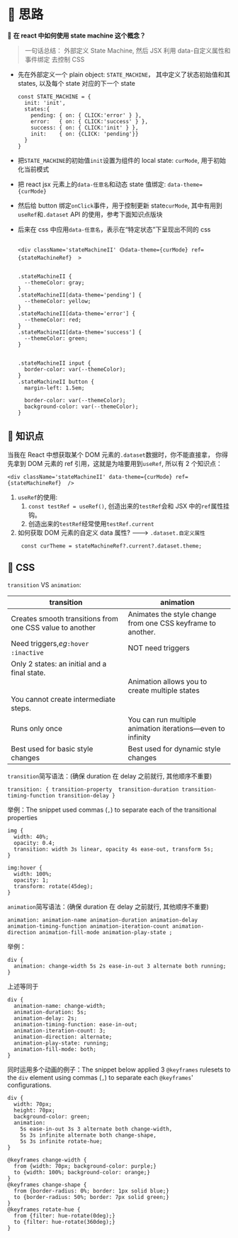 # 💭 思路

🚀 **在 react 中如何使用 state machine 这个概念？**

> 一句话总结：
> 外部定义 State Machine, 然后 JSX 利用 data-自定义属性和事件绑定 去控制 CSS

- 先在外部定义一个 plain object: `STATE_MACHINE`， 其中定义了状态初始值和其 states, 以及每个 state 对应的下一个 state

  ```
  const STATE_MACHINE = {
    init: 'init',
    states:{
      pending: { on: { CLICK:'error' } },
      error:   { on: { CLICK:'success' } },
      success: { on: { CLICK:'init' } },
      init:    { on: {CLICK: 'pending'}}
    }
  }
  ```

- 把`STATE_MACHINE`的初始值`init`设置为组件的 local state: `curMode`, 用于初始化当前模式
- 把 react jsx 元素上的`data-任意名`和动态 state 值绑定: `data-theme={curMode}`
- 然后给 button 绑定`onClick`事件，用于控制更新 state`curMode`, 其中有用到`useRef`和`.dataset` API 的使用，参考下面知识点版块
- 后来在 css 中应用`data-任意名`，表示在“特定状态”下呈现出不同的 css

  ```

  <div className='stateMachineII' 🟡data-theme={curMode} ref={stateMachineRef}  >


  .stateMachineII {
    --themeColor: gray;
  }
  .stateMachineII[data-theme='pending'] {
    --themeColor: yellow;
  }
  .stateMachineII[data-theme='error'] {
    --themeColor: red;
  }
  .stateMachineII[data-theme='success'] {
    --themeColor: green;
  }


  .stateMachineII input {
    border-color: var(--themeColor);
  }
  .stateMachineII button {
    margin-left: 1.5em;

    border-color: var(--themeColor);
    background-color: var(--themeColor);
  }
  ```

## 👀 知识点

当我在 React 中想获取某个 DOM 元素的`.dataset`数据时，你不能直接拿，
你得先拿到 DOM 元素的 ref 引用，这就是为啥要用到`useRef`, 所以有 2 个知识点：

```
<div className='stateMachineII' data-theme={curMode} ref={stateMachineRef}  />
```

1. `useRef`的使用:
   1. `const testRef = useRef()`, 创造出来的`testRef`会和 JSX 中的`ref`属性挂钩。
   2. 创造出来的`testRef`经常使用`testRef.current`
2. 如何获取 DOM 元素的自定义 data 属性? ---> `.dataset.自定义属性`
   ```
    const curTheme = stateMachineRef?.current?.dataset.theme;
   ```

## 💃 CSS

`transition` VS `animation`:

| transition                                                                                          | animation                                                   |
| --------------------------------------------------------------------------------------------------- | ----------------------------------------------------------- |
| Creates smooth transitions from one CSS value to another                                            | Animates the style change from one CSS keyframe to another. |
| Need triggers,_eg_`:hover`  `:inactive`                                                             | NOT need triggers                                           |
| Only 2 states: an initial and a final state.<br /><br /><br />You cannot create intermediate steps. | Animation allows you to create multiple states              |
| Runs only once                                                                                      | You can run multiple animation iterations—even to infinity  |
| Best used for basic style changes                                                                   | Best used for dynamic style changes                         |

`transition`简写语法：(确保 duration 在 delay 之前就行, 其他顺序不重要)

```
transition: { transition-property  transition-duration transition-timing-function transition-delay }
```

举例：The snippet used commas (`,`) to separate each of the transitional properties

```
img {
  width: 40%;
  opacity: 0.4;
  transition: width 3s linear, opacity 4s ease-out, transform 5s;
}

img:hover {
  width: 100%;
  opacity: 1;
  transform: rotate(45deg);
}
```

`animation`简写语法：(确保 duration 在 delay 之前就行, 其他顺序不重要)

```
animation: animation-name animation-duration animation-delay animation-timing-function animation-iteration-count animation-direction animation-fill-mode animation-play-state ;
```

举例：

```
div {
  animation: change-width 5s 2s ease-in-out 3 alternate both running;
}
```

上述等同于

```
div {
  animation-name: change-width;
  animation-duration: 5s;
  animation-delay: 2s;
  animation-timing-function: ease-in-out;
  animation-iteration-count: 3;
  animation-direction: alternate;
  animation-play-state: running;
  animation-fill-mode: both;
}
```

同时运用多个动画的例子：The snippet below applied 3 `@keyframes` rulesets to the `div` element using commas (`,`) to separate each `@keyframes`' configurations.

```
div {
  width: 70px;
  height: 70px;
  background-color: green;
  animation:
    5s ease-in-out 3s 3 alternate both change-width,
    5s 3s infinite alternate both change-shape,
    5s 3s infinite rotate-hue;
}

@keyframes change-width {
  from {width: 70px; background-color: purple;}
  to {width: 100%; background-color: orange;}
}
@keyframes change-shape {
  from {border-radius: 0%; border: 1px solid blue;}
  to {border-radius: 50%; border: 7px solid green;}
}
@keyframes rotate-hue {
  from {filter: hue-rotate(0deg);}
  to {filter: hue-rotate(360deg);}
}
```
